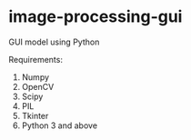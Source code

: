 # image-processing-gui
GUI model using Python


Requirements: 
1.	Numpy
2.	OpenCV
3.	Scipy
4.	PIL
5.	Tkinter
6.	Python 3 and above
